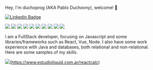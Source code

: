  Hey, I'm duchoprog (AKA Pablo Duchovny), welcome! 👋

[![Linkedin Badge](https://img.shields.io/badge/-duchoprog-blue?style=flat-square&logo=Linkedin&logoColor=white&link=https://https://www.linkedin.com/in/pablo-l-duchovny/)](https://www.linkedin.com/in/pablo-l-duchovny/)

![](https://img.shields.io/badge/HTML5-orange) ![](https://img.shields.io/badge/CSS-red) ![](https://img.shields.io/badge/Javascript-green) ![](https://img.shields.io/badge/React-gold) ![](https://img.shields.io/badge/Vue-gray) ![](https://img.shields.io/badge/Node-orange) ![](https://img.shields.io/badge/Express-orange) ![](https://img.shields.io/badge/SQL-red) ![](https://img.shields.io/badge/Sequelize-green) ![](https://img.shields.io/badge/Sequelize-gold)

I am a FullStack developer, focusing on Javascript and some libraries/frameworks such as React, Vue, Node. I also have some work experience with Java and databases, both relational and non-relational.
Here are some samples of my skills.

<img src="https://www.estudioliquid.com.ar/images/calcThumb.png">(https://www.estudioliquid.com.ar/reactcalc)




